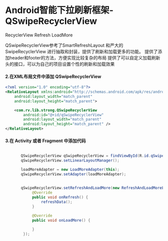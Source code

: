 # Android智能下拉刷新框架-QSwipeRecyclerView
RecyclerView Refresh LoadMore

QSwipeRecyclerView参考了SmartRefreshLayout 和严大的SwipeRecyclerView 进行抽取和封装，提供了刷新和加载更多的功能。
提供了添加header和footer的方法，方便实现比较复杂的布局
提供了可以自定义加载刷新头的接口，可以为自己的项目设置个性的刷新和加载效果
 
#### 2.在XML布局文件中添加 QSwipeRecyclerView
```xml
<?xml version="1.0" encoding="utf-8"?>
<RelativeLayout xmlns:android="http://schemas.android.com/apk/res/android"
    android:layout_width="match_parent"
    android:layout_height="match_parent">

    <com.rv.lib.strong.QSwipeRecyclerView
        android:id="@+id/qSwipeRecyclerView"
        android:layout_width="match_parent"
        android:layout_height="match_parent" />
</RelativeLayout>
```

#### 3.在 Activity 或者 Fragment 中添加代码
```java

       QSwipeRecyclerView qSwipeRecyclerView = findViewById(R.id.qSwipeRecyclerView);
       qSwipeRecyclerView.setLinearLayoutManager();

       loadMoreAdapter = new LoadMoreAdapter(this);
       qSwipeRecyclerView.setAdapter(loadMoreAdapter);
        
        
       qSwipeRecyclerView.setRefreshAndLoadMore(new RefreshAndLoadMoreListener() {
            @Override
            public void onRefresh() {
                refreshData();
            }

            @Override
            public void onLoadMore() {
            
            }
        });
```
